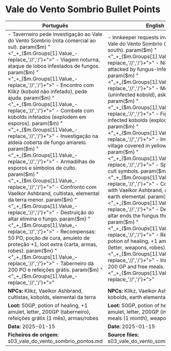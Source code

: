 # Vale do Vento Sombrio  Bullet Points

| Português                                                                                                                                                                                                                                                                                                                                                                                                                                                                                                                                                                                                                                      | English                                                                                                                                                                                                                                                                                                                                                                                                                                                                                                                                                                                                       |
| ---------------------------------------------------------------------------------------------------------------------------------------------------------------------------------------------------------------------------------------------------------------------------------------------------------------------------------------------------------------------------------------------------------------------------------------------------------------------------------------------------------------------------------------------------------------------------------------------------------------------------------------------- | ------------------------------------------------------------------------------------------------------------------------------------------------------------------------------------------------------------------------------------------------------------------------------------------------------------------------------------------------------------------------------------------------------------------------------------------------------------------------------------------------------------------------------------------------------------------------------------------------------------- |
| - Taverneiro pede investigação ao Vale do Vento Sombrio (rota comercial ao sul). param($m) "<"_+_($m.Groups[1].Value_-replace_'//','/')_+_">" - Viagem noturna, ataque de lobos infestados de fungos. param($m) "<"_+_($m.Groups[1].Value_-replace_'//','/')_+_">" - Encontro com Klikz (kobold não infetado), pede ajuda. param($m) "<"_+_($m.Groups[1].Value_-replace_'//','/')_+_">" - Combate com kobolds infetados (explodem em esporos). param($m) "<"_+_($m.Groups[1].Value_-replace_'//','/')_+_">" - Investigação na aldeia coberta de fungo amarelo. param($m) "<"_+_($m.Groups[1].Value_-replace_'//','/')_+_">" - Armadilhas de esporos e símbolos de culto. param($m) "<"_+_($m.Groups[1].Value_-replace_'//','/')_+_">" - Confronto com Vaelkor Ashbrand, cultistas, elemental da terra menor. param($m) "<"_+_($m.Groups[1].Value_-replace_'//','/')_+_">" - Destruição do altar elimina o fungo. param($m) "<"_+_($m.Groups[1].Value_-replace_'//','/')_+_">" - Recompensas: 50 PO, poção de cura, amuleto de proteção +1, loot extra (carta, armas, robes). param($m) "<"_+_($m.Groups[1].Value_-replace_'//','/')_+_">" - Taberneiro dá 200 PO e refeições grátis. param($m) "<"_+_($m.Groups[1].Value_-replace_'//','/')_+_">"  | - Innkeeper requests investigation at Vale do Vento Sombrio (trade route south). param($m) "<"_+_($m.Groups[1].Value_-replace_'//','/')_+_">" - Night journey, attacked by fungus-infested wolves. param($m) "<"_+_($m.Groups[1].Value_-replace_'//','/')_+_">" - Meet Klikz (uninfected kobold), asks for help. param($m) "<"_+_($m.Groups[1].Value_-replace_'//','/')_+_">" - Fight with infected kobolds (explode in spores). param($m) "<"_+_($m.Groups[1].Value_-replace_'//','/')_+_">" - Investigate village covered in yellow fungus. param($m) "<"_+_($m.Groups[1].Value_-replace_'//','/')_+_">" - Spore traps and cult symbols. param($m) "<"_+_($m.Groups[1].Value_-replace_'//','/')_+_">" - Confrontation with Vaelkor Ashbrand, cultists, minor earth elemental. param($m) "<"_+_($m.Groups[1].Value_-replace_'//','/')_+_">" - Destroying the altar ends the fungus threat. param($m) "<"_+_($m.Groups[1].Value_-replace_'//','/')_+_">" - Rewards: 50 GP, potion of healing, +1 amulet, extra loot (letter, weapons, robes). param($m) "<"_+_($m.Groups[1].Value_-replace_'//','/')_+_">" - Innkeeper gives 200 GP and free meals. param($m) "<"_+_($m.Groups[1].Value_-replace_'//','/')_+_">"  |
| **NPCs:** Klikz, Vaelkor Ashbrand, cultistas, kobolds, elemental da terra                                                                                                                                                                                                                                                                                                                                                                                                                                                                                                                                                                      | **NPCs:** Klikz, Vaelkor Ashbrand, cultists, kobolds, earth elemental                                                                                                                                                                                                                                                                                                                                                                                                                                                                                                                                         |
| **Loot:** 50GP, potion of healing, +1 amulet, letter, 200GP (taberneiro), refeições grátis (1 mês), armas/robes                                                                                                                                                                                                                                                                                                                                                                                                                                                                                                                                | **Loot:** 50GP, potion of healing, +1 amulet, letter, 200GP (innkeeper), free meals (1 month), weapons/robes                                                                                                                                                                                                                                                                                                                                                                                                                                                                                                  |
| **Data:** 2025-01-15                                                                                                                                                                                                                                                                                                                                                                                                                                                                                                                                                                                                                           | **Date:** 2025-01-15                                                                                                                                                                                                                                                                                                                                                                                                                                                                                                                                                                                          |
| **Ficheiros de origem:** s03_vale_do_vento_sombrio_pontos.md                                                                                                                                                                                                                                                                                                                                                                                                                                                                                                                                                                                   | **Source files:** s03_vale_do_vento_sombrio_pontos.md                                                                                                                                                                                                                                                                                                                                                                                                                                                                                                                                                         |


























